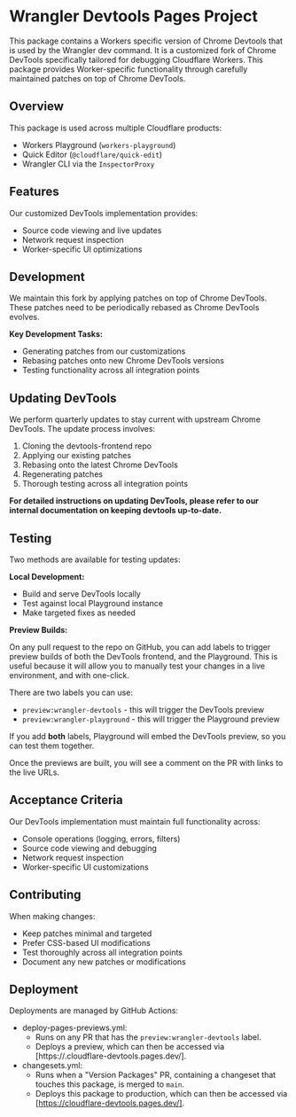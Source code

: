 # Wrangler Devtools Pages Project

This package contains a Workers specific version of Chrome Devtools that is used by the Wrangler dev command. It is a customized fork of Chrome DevTools specifically tailored for debugging Cloudflare Workers. This package provides Worker-specific functionality through carefully maintained patches on top of Chrome DevTools.

## Overview

This package is used across multiple Cloudflare products:

- Workers Playground (`workers-playground`)
- Quick Editor (`@cloudflare/quick-edit`)
- Wrangler CLI via the `InspectorProxy`

## Features

Our customized DevTools implementation provides:

- Source code viewing and live updates
- Network request inspection
- Worker-specific UI optimizations

## Development

We maintain this fork by applying patches on top of Chrome DevTools. These patches need to be periodically rebased as Chrome DevTools evolves.

**Key Development Tasks:**

- Generating patches from our customizations
- Rebasing patches onto new Chrome DevTools versions
- Testing functionality across all integration points

## Updating DevTools

We perform quarterly updates to stay current with upstream Chrome DevTools. The update process involves:

1. Cloning the devtools-frontend repo
2. Applying our existing patches
3. Rebasing onto the latest Chrome DevTools
4. Regenerating patches
5. Thorough testing across all integration points

**For detailed instructions on updating DevTools, please refer to our internal documentation on keeping devtools up-to-date.**

## Testing

Two methods are available for testing updates:

**Local Development:**

- Build and serve DevTools locally
- Test against local Playground instance
- Make targeted fixes as needed

**Preview Builds:**

On any pull request to the repo on GitHub, you can add labels to trigger preview builds of both the DevTools frontend, and the Playground. This is useful because it will allow you to manually test your changes in a live environment, and with one-click.

There are two labels you can use:

- `preview:wrangler-devtools` - this will trigger the DevTools preview
- `preview:wrangler-playground` - this will trigger the Playground preview

If you add **both** labels, Playground will embed the DevTools preview, so you can test them together.

Once the previews are built, you will see a comment on the PR with links to the live URLs.

## Acceptance Criteria

Our DevTools implementation must maintain full functionality across:

- Console operations (logging, errors, filters)
- Source code viewing and debugging
- Network request inspection
- Worker-specific UI customizations

## Contributing

When making changes:

- Keep patches minimal and targeted
- Prefer CSS-based UI modifications
- Test thoroughly across all integration points
- Document any new patches or modifications

## Deployment

Deployments are managed by GitHub Actions:

- deploy-pages-previews.yml:
  - Runs on any PR that has the `preview:wrangler-devtools` label.
  - Deploys a preview, which can then be accessed via [https://<SHA>.cloudflare-devtools.pages.dev/].
- changesets.yml:
  - Runs when a "Version Packages" PR, containing a changeset that touches this package, is merged to `main`.
  - Deploys this package to production, which can then be accessed via [https://cloudflare-devtools.pages.dev/].
